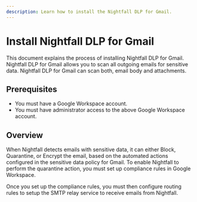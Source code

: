 ```yaml
---
description: Learn how to install the Nightfall DLP for Gmail.
---
```


# Install Nightfall DLP for Gmail

This document explains the process of installing Nightfall DLP for Gmail. Nightfall DLP for Gmail allows you to scan all outgoing emails for sensitive data. Nightfall DLP for Gmail can scan both, email body and attachments.&#x20;

## Prerequisites

* You must have a Google Workspace account.
* You must have administrator access to the above Google Workspace account.

## Overview&#x20;

When Nightfall detects emails with sensitive data, it can either Block, Quarantine, or Encrypt the email, based on the automated actions configured in the sensitive data policy for Gmail. To enable Nightfall to perform the quarantine action, you must set up compliance rules in Google Workspace.&#x20;

Once you set up the compliance rules, you must then configure routing rules to setup the SMTP relay service to receive emails from Nightfall.

